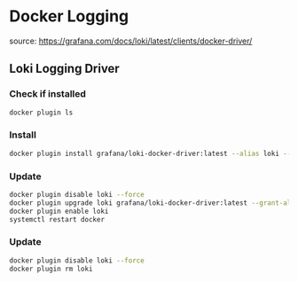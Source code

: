 # Docker Logging

source: https://grafana.com/docs/loki/latest/clients/docker-driver/

## Loki Logging Driver

### Check if installed

```bash
docker plugin ls
```

### Install

```bash
docker plugin install grafana/loki-docker-driver:latest --alias loki --grant-all-permissions
```

### Update

```bash
docker plugin disable loki --force
docker plugin upgrade loki grafana/loki-docker-driver:latest --grant-all-permissions
docker plugin enable loki
systemctl restart docker
```

### Update

```bash
docker plugin disable loki --force
docker plugin rm loki
```
